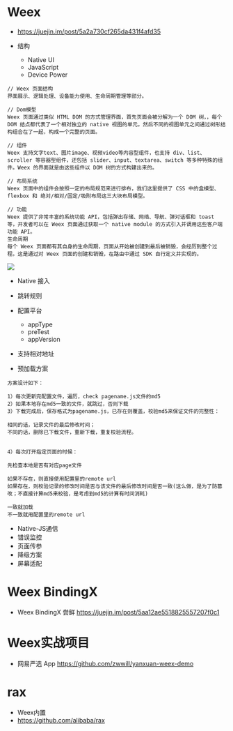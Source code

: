 # Weex

- <https://juejin.im/post/5a2a730cf265da431f4afd35>
- 结构

  - Native UI
  - JavaScript
  - Device Power

```shell
// Weex 页面结构
界面展示、逻辑处理、设备能力使用、生命周期管理等部分。

// Dom模型
Weex 页面通过类似 HTML DOM 的方式管理界面，首先页面会被分解为一个 DOM 树，，每个 DOM 结点都代表了一个相对独立的 native 视图的单元。然后不同的视图单元之间通过树形结构组合在了一起，构成一个完整的页面。

// 组件
Weex 支持文字text、图片image、视频video等内容型组件，也支持 div、list、scroller 等容器型组件，还包括 slider、input、textarea、switch 等多种特殊的组件。Weex 的界面就是由这些组件以 DOM 树的方式构建出来的。

// 布局系统
Weex 页面中的组件会按照一定的布局规范来进行排布，我们这里提供了 CSS 中的盒模型、flexbox 和 绝对/相对/固定/吸附布局这三大块布局模型。

// 功能
Weex 提供了非常丰富的系统功能 API，包括弹出存储、网络、导航、弹对话框和 toast 等，开发者可以在 Weex 页面通过获取一个 native module 的方式引入并调用这些客户端功能 API。
生命周期
每个 Weex 页面都有其自身的生命周期，页面从开始被创建到最后被销毁，会经历到整个过程。这是通过对 Weex 页面的创建和销毁，在路由中通过 SDK 自行定义并实现的。
```

![](https://user-gold-cdn.xitu.io/2017/12/8/16035d040cbe5288?imageView2/0/w/1280/h/960/format/webp/ignore-error/1)

- Native 接入
- 跳转规则
- 配置平台

  - appType
  - preTest
  - appVersion

- 支持相对地址

- 预加载方案

```shell
方案设计如下：

1）每次更新完配置文件，遍历，check pagename.js文件的md5
2）如果本地存在md5一致的文件，就跳过，否则下载
3）下载完成后，保存格式为pagename.js，已存在则覆盖，校验md5来保证文件的完整性：

相同的话，记录文件的最后修改时间；
不同的话，删除已下载文件，重新下载，重复校验流程。


4）每次打开指定页面的时候：

先检查本地是否有对应page文件

如果不存在，则直接使用配置里的remote url
如果存在，则校验记录的修改时间是否与该文件的最后修改时间是否一致(这么做，是为了防篡改；不直接计算md5来校验，是考虑到md5的计算有时间消耗)

一致就加载
不一致就用配置里的remote url
```

- Native-JS通信
- 错误监控
- 页面传参
- 降级方案
- 屏幕适配

# Weex BindingX

- Weex BindingX 尝鲜 https://juejin.im/post/5aa12ae5518825557207f0c1

# Weex实战项目

- 网易严选 App https://github.com/zwwill/yanxuan-weex-demo

# rax

- Weex内置
- https://github.com/alibaba/rax